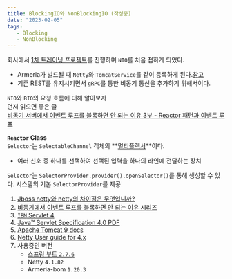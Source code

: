 ```yaml
---
title: BlockingIO와 NonBlockingIO (작성중)
date: "2023-02-05"
tags:
   - Blocking
   - NonBlocking
---
```


회사에서 [1차 트레이닝 프로젝트](https://jdalma.github.io/2022y/trainingProject/)를 진행하며 `NIO`를 처음 접하게 되었다.  
- Armeria가 빌드될 때 `Netty`와 `TomcatService`를 같이 등록하게 된다.[참고](https://github.com/jdalma/armeria-grpc-kotlin/blob/master/src/main/kotlin/com/example/armeriaserver/grpc/sample/ArmeriaConfig.kt#L42)  
- 기존 REST를 유지시키면서 `gRPC`를 통한 비동기 통신을 추가하기 위해서이다.  
  
`NIO`와 `BIO`의 요청 흐름에 대해 알아보자  
먼저 읽으면 좋은 글  
[비동기 서버에서 이벤트 루프를 블록하면 안 되는 이유 3부 - Reactor 패턴과 이벤트 루프](https://engineering.linecorp.com/ko/blog/do-not-block-the-event-loop-part3#mcetoc_1gegucrd69)
  
**`Reactor` Class**  
`Selector`는 `SelectableChannel` 객체의 **[멀티플렉서](https://ko.wikipedia.org/wiki/%EB%A9%80%ED%8B%B0%ED%94%8C%EB%A0%89%EC%84%9C)**이다.  
- 여러 신호 중 하나를 선택하여 선택된 입력을 하나의 라인에 전달하는 장치  

`Selector`는 `SelectorProvider.provider().openSelector()`를 통해 생성할 수 있다. 시스템의 기본 `SelectorProvider`를 제공  


  
1. [Jboss netty와 netty의 차이점은 무엇입니까?](https://stackoverflow.com/questions/42781445/difference-between-jboss-netty-and-netty)
2. [비동기에서 이벤트 루프를 블록하면 안 되는 이유 시리즈](https://engineering.linecorp.com/ko/blog/author/%EA%B9%80%EC%A2%85%EB%AF%BC)
3. [`IBM` Servlet 4](https://developer.ibm.com/tutorials/j-javaee8-servlet4/)
4. [Java™ Servlet Specification 4.0 PDF](https://javaee.github.io/servlet-spec/downloads/servlet-4.0/servlet-4_0_FINAL.pdf)
5. [Apache Tomcat 9 docs](https://tomcat.apache.org/tomcat-9.0-doc/index.html)
6. [Netty User guide for 4.x](https://github.com/netty/netty/wiki/User-guide-for-4.x)
7. 사용중인 버전
   - [스프링 부트 `2.7.6`](https://github.com/spring-projects/spring-boot/releases/tag/v2.7.6)
   - Netty `4.1.82`
   - Armeria-bom `1.20.3`
